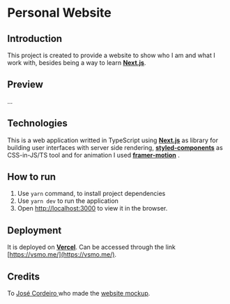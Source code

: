 # Personal Website
## Introduction
This project is created to provide a website to show who I am and what I work with, besides being a way to learn [**Next.js**](https://nextjs.org/).

## Preview
...

## Technologies
This is a web application writted in TypeScript using [**Next.js**](https://nextjs.org/) as library for building user interfaces with server side rendering, [**styled-components**](https://styled-components.com/) as CSS-in-JS/TS tool and for animation I used [**framer-motion**](https://www.framer.com/motion/) .

## How to run
1. Use `yarn` command, to install project dependencies
2. Use `yarn dev` to run the application
3. Open [http://localhost:3000](http://localhost:3000) to view it in the browser.

## Deployment
It is deployed on [**Vercel**](https://vercel.com/). Can be accessed through the link [https://vsmo.me/](https://vsmo.me/).

## Credits
To [José Cordeiro ](https://github.com/jgnetoc) who made the [website mockup](https://www.behance.net/gallery/110274241/Developer-Portfolio-Website).
